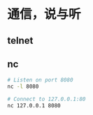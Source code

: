 #	通信，说与听

##	telnet

##	nc

```bash
# Listen on port 8080
nc -l 8080

# Connect to 127.0.0.1:80
nc 127.0.0.1 8080
```
